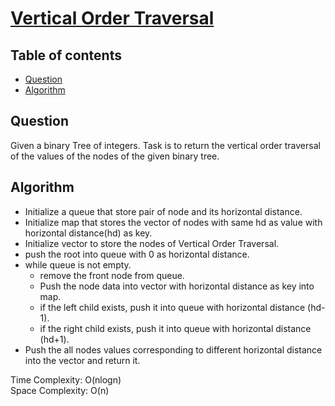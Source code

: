 # [Vertical Order Traversal](https://www.codingninjas.com/studio/problems/vertical-order-traversal_8230758?challengeSlug=striver-sde-challenge&leftPanelTab=0)

## Table of contents

- [Question](#question)
- [Algorithm](#algorithm)

## Question
Given a binary Tree of integers. Task is to return the vertical order traversal of the values of the nodes of the given binary tree.

## Algorithm
- Initialize a queue that store pair of node and its horizontal distance.
- Initialize map that stores the vector of nodes with same hd as value with horizontal distance(hd) as key.
- Initialize vector to store the nodes of Vertical Order Traversal.
- push the root into queue with 0 as horizontal distance.
- while queue is not empty.
    - remove the front node from queue.
    - Push the node data into vector with horizontal distance as key into map.
    - if the left child exists, push it into queue with horizontal distance (hd-1).
    - if the right child exists, push it into queue with horizontal distance (hd+1).
- Push the all nodes values corresponding to different horizontal distance into the vector and return it.

Time Complexity: O(nlogn)</br>
Space Complexity: O(n)